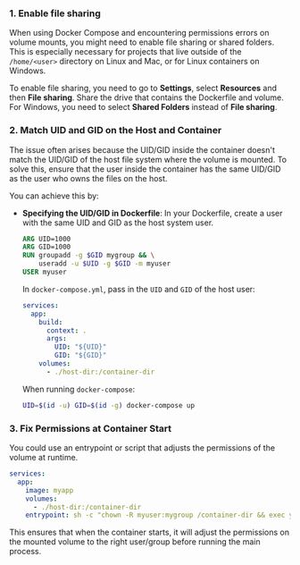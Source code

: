 
### 1. Enable file sharing

When using Docker Compose and encountering permissions errors on volume mounts, you might need to enable file sharing or shared folders. This is especially necessary for projects that live outside of the `/home/<user>` directory on Linux and Mac, or for Linux containers on Windows. 

To enable file sharing, you need to go to **Settings**, select **Resources** and then **File sharing**. Share the drive that contains the Dockerfile and volume. For Windows, you need to select **Shared Folders** instead of **File sharing**.

### 2. **Match UID and GID on the Host and Container**

The issue often arises because the UID/GID inside the container doesn't match the UID/GID of the host file system where the volume is mounted. 
To solve this, ensure that the user inside the container has the same UID/GID as the user who owns the files on the host.

You can achieve this by:

- **Specifying the UID/GID in Dockerfile**:
  In your Dockerfile, create a user with the same UID and GID as the host system user.

  ```Dockerfile
  ARG UID=1000
  ARG GID=1000
  RUN groupadd -g $GID mygroup && \
      useradd -u $UID -g $GID -m myuser
  USER myuser
  ```

  In `docker-compose.yml`, pass in the `UID` and `GID` of the host user:

  ```yaml
  services:
    app:
      build:
        context: .
        args:
          UID: "${UID}"
          GID: "${GID}"
      volumes:
        - ./host-dir:/container-dir
  ```

  When running `docker-compose`:

  ```bash
  UID=$(id -u) GID=$(id -g) docker-compose up
  ```

### 3. **Fix Permissions at Container Start**

You could use an entrypoint or script that adjusts the permissions of the volume at runtime.

```yaml
services:
  app:
    image: myapp
    volumes:
      - ./host-dir:/container-dir
    entrypoint: sh -c "chown -R myuser:mygroup /container-dir && exec your-command"
```

This ensures that when the container starts, it will adjust the permissions on the mounted volume to the right user/group before running the main process.

